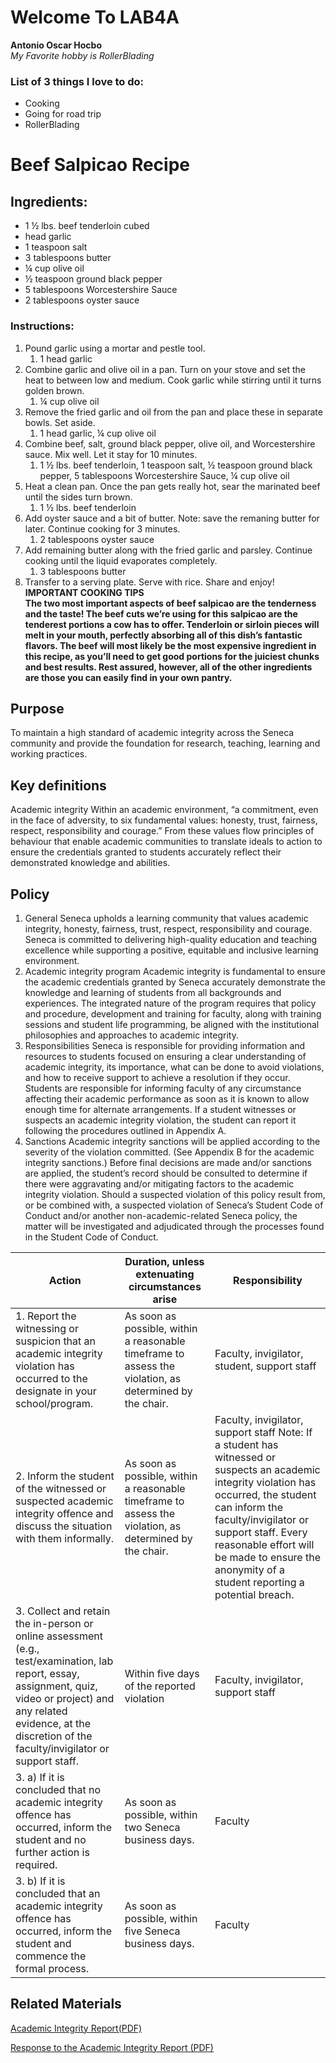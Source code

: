 # Welcome To LAB4A
__Antonio Oscar Hocbo__<br>
_My Favorite hobby is RollerBlading_
### List of 3 things I love to do:
- Cooking
- Going for road trip
- RollerBlading

# Beef Salpicao Recipe
## Ingredients:
- 1 ½ lbs. beef tenderloin cubed
- head garlic
- 1 teaspoon salt
- 3 tablespoons butter
- ¼ cup olive oil
- ½ teaspoon ground black pepper
- 5 tablespoons Worcestershire Sauce
- 2 tablespoons oyster sauce
### Instructions:
1. Pound garlic using a mortar and pestle tool.
    1. 1 head garlic
2. Combine garlic and olive oil in a pan. Turn on your stove and set the heat to between low and medium. Cook garlic while stirring until it turns golden brown.
    1. ¼ cup olive oil
3. Remove the fried garlic and oil from the pan and place these in separate bowls. Set aside.
   1. 1 head garlic, ¼ cup olive oil
4. Combine beef, salt, ground black pepper, olive oil, and Worcestershire sauce. Mix well. Let it stay for 10 minutes.
   1. 1 ½ lbs. beef tenderloin, 1 teaspoon salt, ½ teaspoon ground black pepper, 5 tablespoons Worcestershire Sauce, ¼ cup olive oil
5. Heat a clean pan. Once the pan gets really hot, sear the marinated beef until the sides turn brown.
   1. 1 ½ lbs. beef tenderloin
6. Add oyster sauce and a bit of butter. Note: save the remaning butter for later. Continue cooking for 3 minutes.
   1. 2 tablespoons oyster sauce
7. Add remaining butter along with the fried garlic and parsley. Continue cooking until the liquid evaporates completely.
   1. 3 tablespoons butter
8. Transfer to a serving plate. Serve with rice. Share and enjoy!<br>
__IMPORTANT COOKING TIPS__<br>
__The two most important aspects of beef salpicao are the tenderness and the taste! The beef cuts we’re using for this salpicao are the tenderest portions a cow has to offer. Tenderloin or sirloin pieces will melt in your mouth, perfectly absorbing all of this dish’s fantastic flavors. The beef will most likely be the most expensive ingredient in this recipe, as you’ll need to get good portions for the juiciest chunks and best results. Rest assured, however, all of the other ingredients are those you can easily find in your own pantry.__


## Purpose
To maintain a high standard of academic integrity across the Seneca community and provide the foundation for research, teaching, learning and working practices. 

## Key definitions
Academic integrity
Within an academic environment, “a commitment, even in the face of adversity, to six fundamental values: honesty, trust, fairness, respect, responsibility and courage.” From these values flow principles of behaviour that enable academic communities to translate ideals to action to ensure the credentials granted to students accurately reflect their demonstrated knowledge and abilities. 



## Policy
1. General
Seneca upholds a learning community that values academic integrity, honesty, fairness, trust, respect, responsibility and courage.
Seneca is committed to delivering high-quality education and teaching excellence while supporting a positive, equitable and inclusive learning environment.  
2. Academic integrity program
Academic integrity is fundamental to ensure the academic credentials granted by Seneca accurately demonstrate the knowledge and learning of students from all backgrounds and experiences.
The integrated nature of the program requires that policy and procedure, development and training for faculty, along with training sessions and student life programming, be aligned with the institutional philosophies and approaches to academic integrity.
3. Responsibilities
Seneca is responsible for providing information and resources to students focused on ensuring a clear understanding of academic integrity, its importance, what can be done to avoid violations, and how to receive support to achieve a resolution if they occur.
Students are responsible for informing faculty of any circumstance affecting their academic performance as soon as it is known to allow enough time for alternate arrangements.
If a student witnesses or suspects an academic integrity violation, the student can report it following the procedures outlined in Appendix A.
4. Sanctions
Academic integrity sanctions will be applied according to the severity of the violation committed. (See Appendix B for the academic integrity sanctions.)
Before final decisions are made and/or sanctions are applied, the student’s record should be consulted to determine if there were aggravating and/or mitigating factors to the academic integrity violation.
Should a suspected violation of this policy result from, or be combined with, a suspected violation of Seneca’s Student Code of Conduct and/or another non-academic-related Seneca policy, the matter will be investigated and adjudicated through the processes found in the Student Code of Conduct.

|Action | Duration, unless extenuating circumstances arise | Responsibility |
|------|-----|------|
| 1. Report the witnessing or suspicion that an academic integrity violation has occurred to the designate in your school/program. | As soon as possible, within a reasonable timeframe to assess the violation, as determined by the chair. | Faculty, invigilator, student, support staff |
| 2. Inform the student of the witnessed or suspected academic integrity offence and discuss the situation with them informally. | As soon as possible, within a reasonable timeframe to assess the violation, as determined by the chair.| Faculty, invigilator, support staff Note: If a student has witnessed or suspects an academic integrity violation has occurred, the student can inform the faculty/invigilator or support staff. Every reasonable effort will be made to ensure the anonymity of a student reporting a potential breach. |
| 3. Collect and retain the in-person or online assessment (e.g., test/examination, lab report, essay, assignment, quiz, video or project) and any related evidence, at the discretion of the faculty/invigilator or support staff. | Within five days of the reported violation | Faculty, invigilator, support staff |
| 3. a) If it is concluded that no academic integrity offence has occurred, inform the student and no further action is required. | As soon as possible, within two Seneca business days. | Faculty |
| 3. b) If it is concluded that an academic integrity offence has occurred, inform the student and commence the formal process. | As soon as possible, within five Seneca business days. |  Faculty |
## Related Materials
[Academic Integrity Report(PDF)](https://www.senecapolytechnic.ca/content/dam/projects/seneca/about/policies/academic-integrity-report.pdf)

[Response to the Academic Integrity Report (PDF)](https://www.senecapolytechnic.ca/content/dam/projects/seneca/about/policies/response-to-the-academic-integrity-report.pdf)



